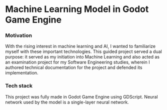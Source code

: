 # Machine Learning Model in Godot Game Engine

### Motivation

With the rising interest in machine learning and AI, I wanted to familiarize myself with these important technologies. This guided project served a dual purpose: it served as my initiation into Machine Learning and also acted as an examination project for my Software Engineering studies, wherein I authored technical documentation for the project and defended its implementation.

### Tech stack

This project was fully made in Godot Game Engine using GDScript.
Neural network used by the model is a single-layer neural network.
